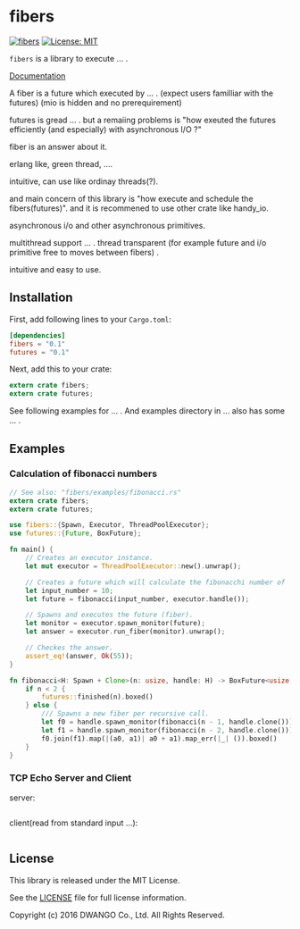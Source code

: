 fibers
======

[![fibers](http://meritbadge.herokuapp.com/fibers)](https://crates.io/crates/fibers)
[![License: MIT](https://img.shields.io/badge/license-MIT-blue.svg)](LICENSE)

`fibers` is a library to execute ... .

[Documentation](https://docs.rs/fibers/)

A fiber is a future which executed by ... .
(expect users familliar with the futures)
(mio is hidden and no prerequirement)

futures is gread ... . but a remaiing problems is
"how exeuted the futures efficiently (and especially) with asynchronous I/O ?"

fiber is an answer about it.

erlang like, green thread, ....

intuitive, can use like ordinay threads(?).

and main concern of this library is "how execute and schedule the fibers(futures)".
and it is recommened to use other crate like handy_io.

asynchronous i/o and other asynchronous primitives.

multithread support ... . thread transparent
(for example future and i/o primitive free to moves between fibers) .

intuitive and easy to use.


Installation
------------

First, add following lines to your `Cargo.toml`:

```toml
[dependencies]
fibers = "0.1"
futures = "0.1"
```

Next, add this to your crate:

```rust
extern crate fibers;
extern crate futures;
```

See following examples for ... .
And examples directory in ... also has some ... .


Examples
--------

### Calculation of fibonacci numbers

```rust
// See also: "fibers/examples/fibonacci.rs"
extern crate fibers;
extern crate futures;

use fibers::{Spawn, Executor, ThreadPoolExecutor};
use futures::{Future, BoxFuture};

fn main() {
    // Creates an executor instance.
    let mut executor = ThreadPoolExecutor::new().unwrap();

    // Creates a future which will calculate the fibonacchi number of `10`.
    let input_number = 10;
    let future = fibonacci(input_number, executor.handle());

    // Spawns and executes the future (fiber).
    let monitor = executor.spawn_monitor(future);
    let answer = executor.run_fiber(monitor).unwrap();

    // Checkes the answer.
    assert_eq!(answer, Ok(55));
}

fn fibonacci<H: Spawn + Clone>(n: usize, handle: H) -> BoxFuture<usize, ()> {
    if n < 2 {
        futures::finished(n).boxed()
    } else {
        /// Spawns a new fiber per recursive call.
        let f0 = handle.spawn_monitor(fibonacci(n - 1, handle.clone()));
        let f1 = handle.spawn_monitor(fibonacci(n - 2, handle.clone()));
        f0.join(f1).map(|(a0, a1)| a0 + a1).map_err(|_| ()).boxed()
    }
}
```

### TCP Echo Server and Client

server:

```rust
```

client(read from standard input ...):

```rust
```

License
-------

This library is released under the MIT License.

See the [LICENSE](LICENSE) file for full license information.

Copyright (c) 2016 DWANGO Co., Ltd. All Rights Reserved.
